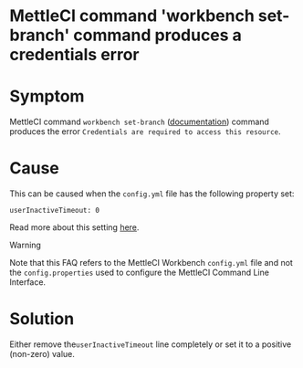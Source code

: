 # MettleCI command 'workbench set-branch' command produces a credentials error

# Symptom

MettleCI command `workbench set-branch` ([documentation](https://datamigrators.atlassian.net/wiki/spaces/MCIDOC/pages/2449047553/Workbench+Set-Branch+Command)) command produces the error `Credentials are required to access this resource`.

# Cause

This can be caused when the `config.yml` file has the following property set:

`userInactiveTimeout: 0`

Read more about this setting [here](https://datamigrators.atlassian.net/wiki/spaces/MCIDOC/pages/2093514784/Configuring+MettleCI+Workbench+to+increase+session+timeout).

> [!WARNING]
> Note that this FAQ refers to the MettleCI Workbench `config.yml` file and not the `config.properties` used to configure the MettleCI Command Line Interface.

# Solution

Either remove the`userInactiveTimeout` line completely or set it to a positive (non-zero) value.